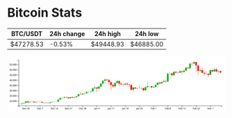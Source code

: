# Bitcoin Stats

BTC/USDT|24h change|24h high|24h low|
|---|---|---|---|
|$47278.53|-0.53%|$49448.93|$46885.00|

<img src="./chart.svg">
